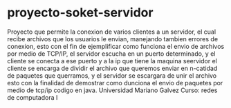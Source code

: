 # proyecto-soket-servidor
Proyecto que permite la conexion de varios clientes a un servidor, el cual recibe archivos que los usuarios le envian, manejando tambien errores de conexion, esto con el fin de ejemplificar como funciona el envio de archivos por medio de TCP/IP, el servidor escucha en un puerto determinado, y el cliente se conecta a ese puerto y a la ip que tiene la maquina seervidor el cliente se encarga de dividir el archivo que queremos enviar en n-catidad de paquetes que querramos, y el servidor se escargara de unir el archivo esto con la finalidad de demostrar como dunciona el envio de paquetes por medio de tcp/ip codigo en java. Universidad Mariano Galvez Curso: redes de computadora I
